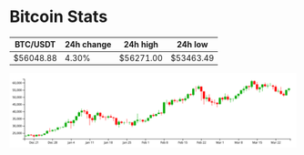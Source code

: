 # Bitcoin Stats

BTC/USDT|24h change|24h high|24h low|
|---|---|---|---|
|$56048.88|4.30%|$56271.00|$53463.49|

<img src="./chart.svg">
